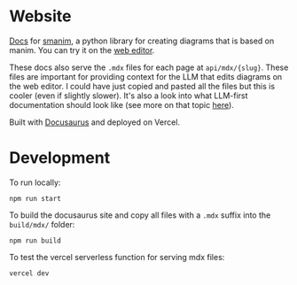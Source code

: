 # Website

[Docs](https://smanim-docs.vercel.app) for [smanim](https://github.com/tommy11jo/still-manim), a python library for creating diagrams that is based on manim. You can try it on the [web editor](https://idraw.chat).

These docs also serve the `.mdx` files for each page at `api/mdx/{slug}`. These files are important for providing context for the LLM that edits diagrams on the web editor. I could have just copied and pasted all the files but this is cooler (even if slightly slower). It's also a look into what LLM-first documentation should look like (see more on that topic [here](https://smanim-docs.vercel.app/docs/extras/Documentation)).

Built with [Docusaurus](https://docusaurus.io/) and deployed on Vercel.

# Development

To run locally:

```shell
npm run start
```

To build the docusaurus site and copy all files with a `.mdx` suffix into the `build/mdx/` folder:

```shell
npm run build
```

To test the vercel serverless function for serving mdx files:

```shell
vercel dev
```
